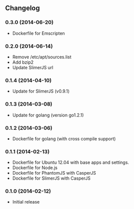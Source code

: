 ## Changelog

### 0.3.0 (2014-06-20)

* Dockerfile for Emscripten

### 0.2.0 (2014-06-14)

* Remove /etc/apt/sources.list
* Add bzip2
* Update SlimerJS url

### 0.1.4 (2014-04-10)

* Update for SlimerJS (v0.9.1)

### 0.1.3 (2014-03-08)

* Update for golang (version go1.2.1)

### 0.1.2 (2014-03-06)

* Dockerfile for golang (with cross compile support)

### 0.1.1 (2014-02-13)

* Dockerfile for Ubuntu 12.04 with base apps and settings.
* Dockerfile for Node.js
* Dockerfile for PhantomJS with CasperJS
* Dockerfile for SlimerJS with CasperJS

### 0.1.0 (2014-02-12)

* Initial release